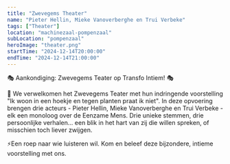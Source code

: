 ```yaml
---
title: "Zwevegems Theater"
name: "Pieter Hellin, Mieke Vanoverberghe en Trui Verbeke"
tags: ["Theater"]
location: "machinezaal-pompenzaal"
subLocation: "pompenzaal"
heroImage: "theater.png"
startTime: "2024-12-14T20:00:00"
endTime: "2024-12-14T21:00:00"
---
```


🎭 Aankondiging: Zwevegems Teater op Transfo Intiem! 🎭

🌱 We verwelkomen het Zwevegems Teater met hun indringende voorstelling "Ik woon in een hoekje en tegen planten praat ik niet". In deze opvoering brengen drie acteurs - Pieter Hellin, Mieke Vanoverberghe en Trui Verbeke - elk een monoloog over de Eenzame Mens. Drie unieke stemmen, drie persoonlijke verhalen... een blik in het hart van zij die willen spreken, of misschien toch liever zwijgen.

⚡️Een roep naar wie luisteren wil. Kom en beleef deze bijzondere, intieme voorstelling met ons.
